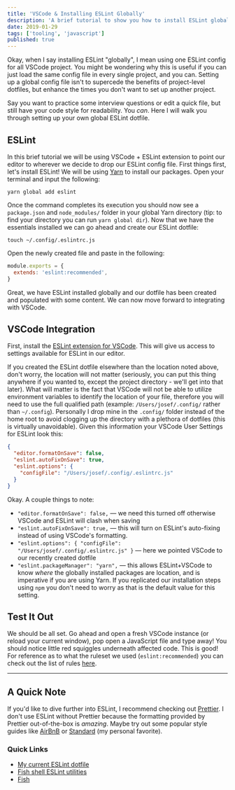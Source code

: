 ```yaml
---
title: 'VSCode & Installing ESLint Globally'
description: 'A brief tutorial to show you how to install ESLint globally and integrate with VSCode'
date: 2019-01-29
tags: ['tooling', 'javascript']
published: true
---
```


Okay, when I say installing ESLint "globally", I mean using one ESLint config for all VSCode project. You might be wondering why this is useful if you can just load the same config file in every single project, and you can. Setting up a global config file isn't to supercede the benefits of project-level dotfiles, but enhance the times you don't want to set up another project.

Say you want to practice some interview questions or edit a quick file, but still have your code style for readability. You _can_. Here I will walk you through setting up your own global ESLint dotfile.

## ESLint

In this brief tutorial we will be using VSCode + ESLint extension to point our editor to wherever we decide to drop our ESLint config file. First things first, let's install ESLint! We will be using <a href="https://yarnpkg.org" target="_blank">Yarn</a> to install our packages. Open your terminal and input the following:

`yarn global add eslint`

Once the command completes its execution you should now see a `package.json` and `node_modules/` folder in your global Yarn directory (tip: to find your directory you can run `yarn global dir`). Now that we have the essentials installed we can go ahead and create our ESLint dotfile:

`touch ~/.config/.eslintrc.js`

Open the newly created file and paste in the following:

```js
module.exports = {
  extends: 'eslint:recommended',
}
```

Great, we have ESLint installed globally and our dotfile has been created and populated with some content. We can now move forward to integrating with VSCode.

## VSCode Integration

First, install the <a href="https://marketplace.visualstudio.com/items?itemName=dbaeumer.vscode-eslint" target="_blank">ESLint extension for VSCode</a>. This will give us access to settings available for ESLint in our editor.

If you created the ESLint dotfile elsewhere than the location noted above, don't worry, the location will not matter (seriously, you can put this thing anywhere if you wanted to, except the project directory - we'll get into that later). What will matter is the fact that VSCode will not be able to utilize environment variables to identify the location of your file, therefore you will need to use the full qualified path (example: `/Users/josef/.config/` rather than `~/.config`). Personally I drop mine in the `.config/` folder instead of the home root to avoid clogging up the directory with a plethora of dotfiles (this is virtually unavoidable). Given this information your VSCode User Settings for ESLint look this:

```json
{
  "editor.formatOnSave": false,
  "eslint.autoFixOnSave": true,
  "eslint.options": {
    "configFile": "/Users/josef/.config/.eslintrc.js"
  }
}
```

Okay. A couple things to note:

- `"editor.formatOnSave": false,` &mdash; we need this turned off otherwise VSCode and ESLint will clash when saving
- `"eslint.autoFixOnSave": true,` &mdash; this will turn on ESLint's auto-fixing instead of using VSCode's formatting.
- `"eslint.options": { "configFile": "/Users/josef/.config/.eslintrc.js" }` &mdash; here we pointed VSCode to our recently created dotfile
- `"eslint.packageManager": "yarn",` &mdash; this allows ESLint+VSCode to know _where_ the globally installed packages are location, and is imperative if you are using Yarn. If you replicated our installation steps using `npm` you don't need to worry as that is the default value for this setting.

## Test It Out

We should be all set. Go ahead and open a fresh VSCode instance (or reload your current window), pop open a JavaScript file and type away! You should notice little red squiggles underneath affected code. This is good! For reference as to what the ruleset we used (`eslint:recommended`) you can check out the list of rules <a href="https://eslint.org/docs/rules/" target="_blank">here</a>.

---

## A Quick Note

If you'd like to dive further into ESLint, I recommend checking out <a href="https://prettier.io" target="_blank">Prettier</a>. I don't use ESLint without Prettier because the formatting provided by Prettier out-of-the-box is _amazing_. Maybe try out some popular style guides like <a href="https://github.com/airbnb/javascript" target="_blank">AirBnB</a> or <a href="https://standardjs.com" target="_blank">Standard</a> (my personal favorite).

### Quick Links

- <a href="https://gist.github.com/josefaidt/c79bcff379683ac6109730523354fb82" target="_blank">
    My current ESLint dotfile
  </a>
- <a href="https://gist.github.com/josefaidt/ed9dcc84164243c5f03b9340161acd26" target="_blank">
    Fish shell ESLint utilities
  </a>
- <a href="https://fishshell.org" target="_blank">
    Fish
  </a>
